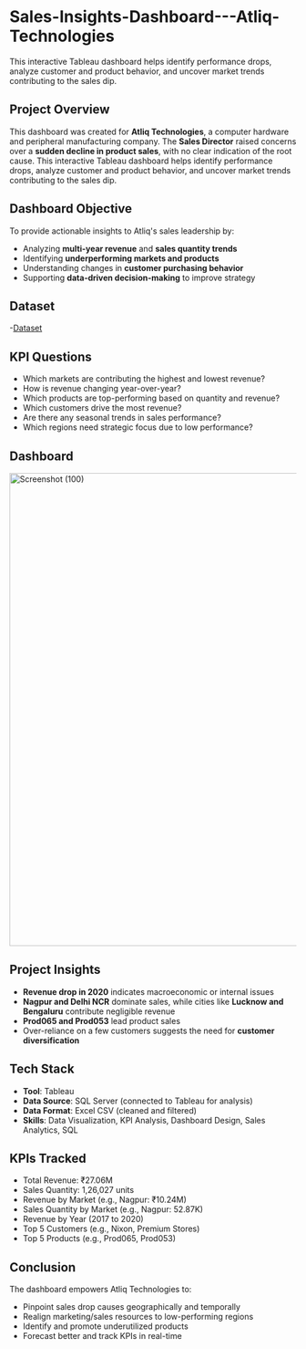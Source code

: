 # Sales-Insights-Dashboard---Atliq-Technologies
This interactive Tableau dashboard helps identify performance drops, analyze customer and product behavior, and uncover market trends contributing to the sales dip.

## Project Overview
This dashboard was created for **Atliq Technologies**, a computer hardware and peripheral manufacturing company. The **Sales Director** raised concerns over a **sudden decline in product sales**, with no clear indication of the root cause. This interactive Tableau dashboard helps identify performance drops, analyze customer and product behavior, and uncover market trends contributing to the sales dip.

## Dashboard Objective
To provide actionable insights to Atliq's sales leadership by:
- Analyzing **multi-year revenue** and **sales quantity trends**
- Identifying **underperforming markets and products**
- Understanding changes in **customer purchasing behavior**
- Supporting **data-driven decision-making** to improve strategy

## Dataset
-<a href="https://github.com/Tanu24Priya/Sales-Insights-Dashboard---Atliq-Technologies/blob/main/db_dump.sql">Dataset</a>

## KPI Questions
- Which markets are contributing the highest and lowest revenue?
- How is revenue changing year-over-year?
- Which products are top-performing based on quantity and revenue?
- Which customers drive the most revenue?
- Are there any seasonal trends in sales performance?
- Which regions need strategic focus due to low performance?

## Dashboard
<img width="1593" height="829" alt="Screenshot (100)" src="https://github.com/user-attachments/assets/9c4070da-baaa-4374-90cf-822b750fe680" />

## Project Insights
- **Revenue drop in 2020** indicates macroeconomic or internal issues
- **Nagpur and Delhi NCR** dominate sales, while cities like **Lucknow and Bengaluru** contribute negligible revenue
- **Prod065 and Prod053** lead product sales
- Over-reliance on a few customers suggests the need for **customer diversification**

## Tech Stack
- **Tool**: Tableau
- **Data Source**: SQL Server (connected to Tableau for analysis)
- **Data Format**: Excel CSV (cleaned and filtered)
- **Skills**: Data Visualization, KPI Analysis, Dashboard Design, Sales Analytics, SQL
 
## KPIs Tracked
- Total Revenue: ₹27.06M
- Sales Quantity: 1,26,027 units
- Revenue by Market (e.g., Nagpur: ₹10.24M)
- Sales Quantity by Market (e.g., Nagpur: 52.87K)
- Revenue by Year (2017 to 2020)
- Top 5 Customers (e.g., Nixon, Premium Stores)
- Top 5 Products (e.g., Prod065, Prod053)

## Conclusion
The dashboard empowers Atliq Technologies to:
- Pinpoint sales drop causes geographically and temporally
- Realign marketing/sales resources to low-performing regions
- Identify and promote underutilized products
- Forecast better and track KPIs in real-time

